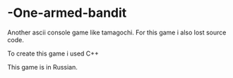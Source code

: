 # -One-armed-bandit

Another ascii console game like tamagochi. For this game i also lost source code.

To create this game i used C++

This game is in Russian.
